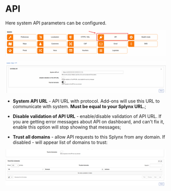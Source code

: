 API
============
Here system API parameters can be configured.

![icon](icon.png)

![api](api.png)

* **System API URL** - API URL with protocol. Add-ons will use this URL to communicate with system. **Must be equal to your Splynx URL.**;

* **Disable validation of API URL** - enable/disable validation of API URL. If you are getting error messages about API on dashboard, and can't fix it, enable this option will stop showing that messages;

* **Trust all domains** - allow API requests to this Splynx from any domain. If disabled - will appear list of domains to trust:

![domains](domain_list.png)
